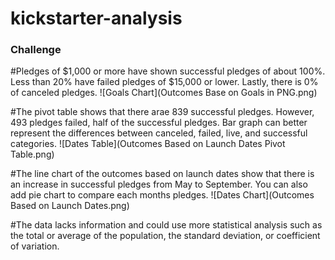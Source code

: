 # kickstarter-analysis

### Challenge
#Pledges of $1,000 or more have shown successful pledges of about 100%. Less than 20% have failed pledges of $15,000 or lower. Lastly, there is 0% of canceled pledges.
![Goals Chart](Outcomes Base on Goals in PNG.png)

#The pivot table shows that there arae 839 successful pledges. However, 493 pledges failed, half of the successful pledges. Bar graph can better represent the differences between canceled, failed, live, and successful categories.
![Dates Table](Outcomes Based on Launch Dates Pivot Table.png)

#The line chart of the outcomes based on launch dates show that there is an increase in successful pledges from May to September. You can also add pie chart to compare each months pledges.
![Dates Chart](Outcomes Based on Launch Dates.png)

#The data lacks information and could use more statistical analysis such as the total or average of the population, the standard deviation, or coefficient of variation.
